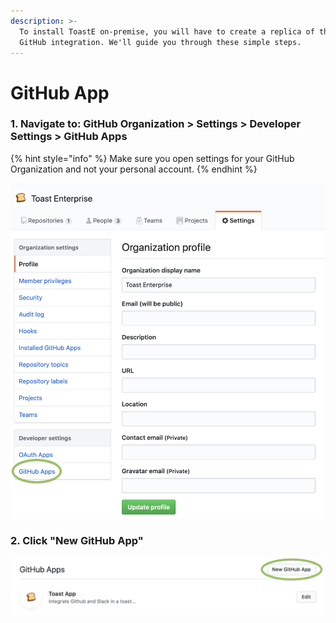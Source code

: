 ```yaml
---
description: >-
  To install ToastE on-premise, you will have to create a replica of the Toast
  GitHub integration. We'll guide you through these simple steps.
---
```


# GitHub App

### 1. Navigate to: GitHub Organization  &gt;  Settings &gt; Developer Settings  &gt;  GitHub Apps

{% hint style="info" %}
Make sure you open settings for your GitHub Organization and not your personal account.
{% endhint %}

![](../../.gitbook/assets/image%20%289%29.png)

### 2. Click "New GitHub App"

![](../../.gitbook/assets/image%20%283%29.png)

